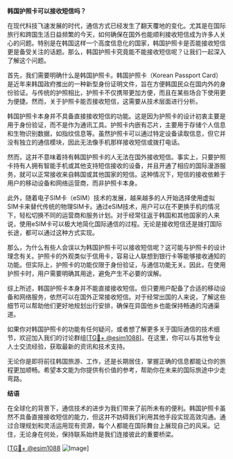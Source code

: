 **韩国护照卡可以接收短信吗？**

在现代科技飞速发展的时代，通信方式已经发生了翻天覆地的变化。尤其是在国际旅行和跨国生活日益频繁的今天，如何确保在国外也能顺利接收短信成为许多人关心的问题。特别是在韩国这样一个高度信息化的国家，韩国护照卡是否能接收短信更是备受关注的话题。那么，韩国护照卡究竟能不能接收短信呢？让我们一起深入了解这个问题。

首先，我们需要明确什么是韩国护照卡。韩国护照卡（Korean Passport Card）是近年来韩国政府推出的一种新型身份证明文件，旨在方便韩国民众在国内外的身份验证。与传统的护照相比，护照卡不仅携带更加方便，而且在某些场合下使用更为便捷。然而，关于护照卡能否接收短信，这需要从技术层面进行分析。

韩国护照卡本身并不具备直接接收短信的功能。这是因为护照卡的设计初衷主要是用于身份验证，而不是作为通讯工具。护照卡内嵌有芯片，主要用于存储个人信息和生物识别数据，如指纹信息等。虽然护照卡可以通过特定设备读取信息，但它并没有独立的通信模块，因此无法像手机那样接收短信或拨打电话。

然而，这并不意味着持有韩国护照卡的人无法在国外接收短信。事实上，只要护照卡持有人拥有智能手机或其他支持短信接收的设备，并且开通了相应的国际漫游服务，就可以正常接收来自韩国或其他国家的短信。这种情况下，短信的接收依赖于用户的移动设备和网络运营商，而非护照卡本身。

此外，随着电子SIM卡（eSIM）技术的发展，越来越多的人开始选择使用虚拟SIM卡来替代传统的物理SIM卡。通过eSIM技术，用户可以在不更换手机的情况下，轻松切换不同的运营商和服务计划。对于经常往返于韩国和其他国家的人来说，使用eSIM卡可以极大地简化国际通信的过程。无论是接收短信还是拨打国际长途，都可以通过这种方式实现。

那么，为什么有些人会误以为韩国护照卡可以接收短信呢？这可能与护照卡的设计理念有关。护照卡的外观类似于信用卡，容易让人联想到银行卡等能够接收通知的功能。但实际上，护照卡的功能仅限于身份验证，与通信功能无关。因此，在使用护照卡时，用户需要明确其用途，避免产生不必要的误解。

综上所述，韩国护照卡本身并不能直接接收短信。但只要用户配备了合适的移动设备和网络服务，依然可以在国外正常接收短信。对于经常出国的人来说，了解这些细节可以帮助他们更好地规划出行安排，确保在异国他乡也能保持畅通的沟通渠道。

如果你对韩国护照卡的功能有任何疑问，或者想了解更多关于国际通信的技术细节，欢迎加入我们的讨论群组[[TG💪+ @esim1088](https://t.me/s/esim1088)]。在这里，你可以与其他专业人士交流经验，获取最新的资讯和技术支持。

无论你是即将前往韩国旅游、工作，还是长期居住，掌握正确的信息都能让你的旅程更加顺畅。希望本文能为你提供有价值的参考，帮助你在未来的国际旅途中少走弯路。

**结语**

在全球化的背景下，通信技术的进步为我们带来了前所未有的便利。韩国护照卡虽然不具备直接接收短信的能力，但这并不妨碍我们利用其他手段实现高效沟通。通过合理规划和灵活运用现有资源，每个人都能在国际舞台上展现自己的风采。记住，无论身在何处，保持联系始终是我们连接彼此的重要桥梁。

[[TG💪+ @esim1088](https://t.me/s/esim1088) ![Image](https://i.postimg.cc/4NQfJmqS/Snipaste-2025-05-13-00-14-12.png)]
